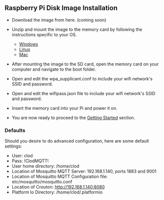 Raspberry Pi Disk Image Installation
------------------------------------

* Download the image from here. (coming soon)

* Unzip and mount the image to the memory card by following the instructions specific to your OS.
  * [Windows](https://www.raspberrypi.org/documentation/installation/installing-images/windows.md)
  * [Linux](https://www.raspberrypi.org/documentation/installation/installing-images/linux.md)
  * [Mac](https://www.raspberrypi.org/documentation/installation/installing-images/mac.md)

* After mounting the image to the SD card, open the memory card on your computer and navigate to the boot folder.

* Open and edit the wpa_supplicant.conf to include your wifi network's SSID and password.

* Open and edit the wifipass.json file to include your wifi network's SSID and password.

* Insert the memory card into your Pi and power it on.

* You are now ready to proceed to the [Getting Started](https://github.com/jakeloggins/Clod#getting-started) section. 

### Defaults

Should you desire to do advanced configuration, here are some default settings:

* User: clod
* Pass: !ClodMQTT!
* User home directory: /home/clod
* Location of Mosquitto MQTT Server: 192.168.1.140, ports 1883 and 9001
* Location of Mosquitto MQTT Configuration file: etc/mosquitto/mosquitto.conf
* Location of Crouton: http://192.168.1.140:8080
* Platform Io Directory: /home/clod/.platformio
